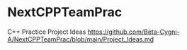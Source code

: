 # NextCPPTeamPrac
C++ Practice
Project Ideas https://github.com/Beta-Cygni-A/NextCPPTeamPrac/blob/main/Project_Ideas.md
